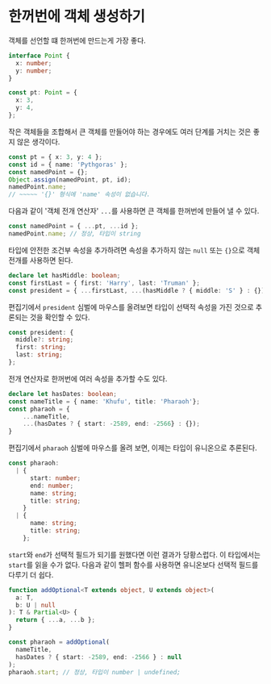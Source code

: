 # 한꺼번에 객체 생성하기

객체를 선언할 떄 한꺼번에 만드는게 가장 좋다.

```ts
interface Point {
  x: number;
  y: number;
}

const pt: Point = {
  x: 3,
  y: 4,
};
```

작은 객체들을 조합해서 큰 객체를 만들어야 하는 경우에도 여러 단계를 거치는 것은 좋지 않은 생각이다.

```ts
const pt = { x: 3, y: 4 };
const id = { name: 'Pythgoras' };
const namedPoint = {};
Object.assign(namedPoint, pt, id);
namedPoint.name;
// ~~~~~ '{}' 형식에 'name' 속성이 없습니다.
```

다음과 같이 '객체 전개 연산자' `...`를 사용하면 큰 객체를 한꺼번에 만들어 낼 수 있다.

```ts
const namedPoint = { ...pt, ...id };
namedPoint.name; // 정상, 타입이 string
```

타입에 안전한 조건부 속성을 추가하려면 속성을 추가하지 않는 `null` 또는 `{}`으로 객체 전개를 사용하면 된다.

```ts
declare let hasMiddle: boolean;
const firstLast = { first: 'Harry', last: 'Truman' };
const president = { ...firstLast, ...(hasMiddle ? { middle: 'S' } : {}) };
```

편집기에서 `president` 심벌에 마우스를 올려보면 타입이 선택적 속성을 가진 것으로 추론되는 것을 확인할 수 있다.

```ts
const president: {
  middle?: string;
  first: string;
  last: string;
};
```

전개 연산자로 한꺼번에 여러 속성을 추가할 수도 있다.

```ts
declare let hasDates: boolean;
const nameTitle = { name: 'Khufu', title: 'Pharaoh'};
const pharaoh = {
    ...nameTitle,
    ...(hasDates ? { start: -2589, end: -2566} : {});
}
```

편집기에서 `pharaoh` 심벌에 마우스를 올려 보면, 이제는 타입이 유니온으로 추론된다.

```ts
const pharaoh:
  | {
      start: number;
      end: number;
      name: string;
      title: string;
    }
  | {
      name: string;
      title: string;
    };
```

`start`와 `end`가 선택적 필드가 되기를 원했다면 이런 결과가 당황스럽다. 이 타입에서는 `start`를 읽을 수가 없다. 다음과 같이 헬퍼 함수를 사용하면 유니온보다 선택적 필드를 다루기 더 쉽다.

```ts
function addOptional<T extends object, U extends object>(
  a: T,
  b: U | null
): T & Partial<U> {
  return { ...a, ...b };
}

const pharaoh = addOptional(
  nameTitle,
  hasDates ? { start: -2589, end: -2566 } : null
);
pharaoh.start; // 정상, 타입이 number | undefined;
```
